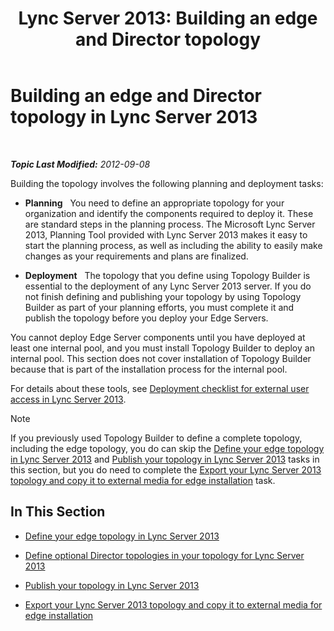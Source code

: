 ﻿---
title: 'Lync Server 2013: Building an edge and Director topology'
TOCTitle: Building an edge and Director topology
ms:assetid: 11e5759e-d69f-4c39-8994-f467c279c558
ms:mtpsurl: https://technet.microsoft.com/en-us/library/Gg398202(v=OCS.15)
ms:contentKeyID: 48183451
ms.date: 07/23/2014
mtps_version: v=OCS.15
---

<div data-xmlns="http://www.w3.org/1999/xhtml">

<div class="topic" data-xmlns="http://www.w3.org/1999/xhtml" data-msxsl="urn:schemas-microsoft-com:xslt" data-cs="http://msdn.microsoft.com/en-us/">

<div data-asp="http://msdn2.microsoft.com/asp">

# Building an edge and Director topology in Lync Server 2013

</div>

<div id="mainSection">

<div id="mainBody">

<span> </span>

_**Topic Last Modified:** 2012-09-08_

Building the topology involves the following planning and deployment tasks:

  - **Planning**   You need to define an appropriate topology for your organization and identify the components required to deploy it. These are standard steps in the planning process. The Microsoft Lync Server 2013, Planning Tool provided with Lync Server 2013 makes it easy to start the planning process, as well as including the ability to easily make changes as your requirements and plans are finalized.

  - **Deployment**   The topology that you define using Topology Builder is essential to the deployment of any Lync Server 2013 server. If you do not finish defining and publishing your topology by using Topology Builder as part of your planning efforts, you must complete it and publish the topology before you deploy your Edge Servers.

You cannot deploy Edge Server components until you have deployed at least one internal pool, and you must install Topology Builder to deploy an internal pool. This section does not cover installation of Topology Builder because that is part of the installation process for the internal pool.

For details about these tools, see [Deployment checklist for external user access in Lync Server 2013](lync-server-2013-deployment-checklist-for-external-user-access.md).

<div>


> [!NOTE]  
> If you previously used Topology Builder to define a complete topology, including the edge topology, you do can skip the <A href="lync-server-2013-define-your-edge-topology.md">Define your edge topology in Lync Server 2013</A> and <A href="lync-server-2013-publish-your-topology.md">Publish your topology in Lync Server 2013</A> tasks in this section, but you do need to complete the <A href="lync-server-2013-export-your-topology-and-copy-it-to-external-media-for-edge-installation.md">Export your Lync Server 2013 topology and copy it to external media for edge installation</A> task.



</div>

<div>

## In This Section

  - [Define your edge topology in Lync Server 2013](lync-server-2013-define-your-edge-topology.md)

  - [Define optional Director topologies in your topology for Lync Server 2013](lync-server-2013-define-optional-director-topologies-in-your-topology.md)

  - [Publish your topology in Lync Server 2013](lync-server-2013-publish-your-topology.md)

  - [Export your Lync Server 2013 topology and copy it to external media for edge installation](lync-server-2013-export-your-topology-and-copy-it-to-external-media-for-edge-installation.md)

</div>

</div>

<span> </span>

</div>

</div>

</div>

